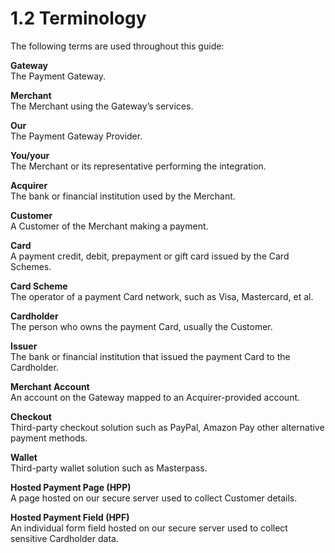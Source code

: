 # 1.2 Terminology

The following terms are used throughout this guide: 

**Gateway**   
The Payment Gateway. 

**Merchant**   
The Merchant using the Gateway’s services. 

**Our**   
The Payment Gateway Provider. 

**You/your**   
The Merchant or its representative performing the integration. 

**Acquirer**   
The bank or financial institution used by the Merchant. 

**Customer**   
A Customer of the Merchant making a payment. 

**Card**   
A payment credit, debit, prepayment or gift card issued by the Card Schemes. 

**Card Scheme**   
The operator of a payment Card network, such as Visa, Mastercard, et al. 

**Cardholder**   
The person who owns the payment Card, usually the Customer. 

**Issuer**   
The bank or financial institution that issued the payment Card to the Cardholder. 

**Merchant Account**   
An account on the Gateway mapped to an Acquirer-provided account. 

**Checkout**   
Third-party checkout solution such as PayPal, Amazon Pay other alternative payment methods. 

**Wallet**   
Third-party wallet solution such as Masterpass. 

**Hosted Payment Page \(HPP\)**   
A page hosted on our secure server used to collect Customer details. 

**Hosted Payment Field \(HPF\)**   
An individual form field hosted on our secure server used to collect sensitive Cardholder data.

